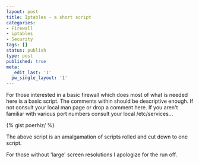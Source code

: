 ```yaml
---
layout: post
title: Iptables - a short script
categories:
- Firewall
- iptables
- Security
tags: []
status: publish
type: post
published: true
meta:
  _edit_last: '1'
  pw_single_layout: '1'
---
```

For those interested in a basic firewall which does most of what is needed here is a basic script. The comments within should be descriptive enough. If not consult your local man page or drop a comment here. If you aren't familiar with various port numbers consult your local /etc/services...

{% gist poerhiz/ %}

The above script is an amalgamation of scripts rolled and cut down to one script.

For those without 'large' screen resolutions I apologize for the run off.
